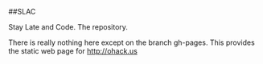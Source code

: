 ##SLAC

Stay Late and Code. The repository.

There is really nothing here except on the branch gh-pages. This provides
the static web page for http://ohack.us